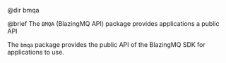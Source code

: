 @dir bmqa

@brief The `BMQA` (BlazingMQ API) package provides applications a public API

The `bmqa` package provides the public API of the BlazingMQ SDK for
applications to use.
